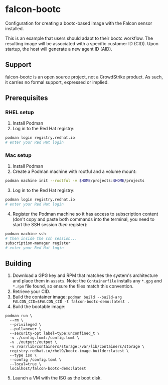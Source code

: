 # falcon-bootc

Configuration for creating a bootc-based image with the Falcon sensor installed.

This is an example that users should adapt to their bootc workflow. The resulting image will be
associated with a specific customer ID (CID). Upon startup, the host will generate a new agent ID (AID).

## Support

falcon-bootc is an open source project, not a CrowdStrike product. As such, it carries no formal support, expressed or implied.

## Prerequisites

### RHEL setup

1. Install Podman
2. Log in to the Red Hat registry:

```bash
podman login registry.redhat.io
# enter your Red Hat login
```

### Mac setup

1. Install Podman
2. Create a Podman machine with rootful and a volume mount:

```bash
podman machine init --rootful -v $HOME/projects:$HOME/projects
```

3. Log in to the Red Hat registry:

```bash
podman login registry.redhat.io
# enter your Red Hat login
```

4. Register the Podman machine so it has access to subscription content (don't copy and paste both commands into the terminal, you need to start the SSH session _then_ register):

```bash
podman machine ssh
# then inside the ssh session...
subscription-manager register
# enter your Red Hat login
```

## Building

1. Download a GPG key and RPM that matches the system's architecture and place them in `assets`. Note: the `Containerfile` installs any `*.gpg` and `*.rpm` file found, so ensure the files match this convention.
2. Retrieve your CID.
3. Build the container image: `podman build --build-arg FALCON_CID=$FALCON_CID -t falcon-bootc-demo:latest .`
4. Build the bootable image:

```
podman run \
  --rm \
  --privileged \
  --pull=newer \
  --security-opt label=type:unconfined_t \
  -v ./config.toml:/config.toml \
  -v ./output:/output \
  -v /var/lib/containers/storage:/var/lib/containers/storage \
  registry.redhat.io/rhel9/bootc-image-builder:latest \
  --type iso \
  --config /config.toml \
  --local=true \
  localhost/falcon-bootc-demo:latest
```

5. Launch a VM with the ISO as the boot disk.
